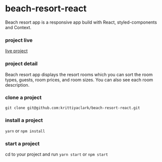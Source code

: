 # beach-resort-react

Beach resort app is a responsive app build with React, styled-components and
Context.

### project live

[live project](https://beach-resort-react-app-live.netlify.app/)


### project detail

Beach resort app displays the resort rooms which you can sort the room types,
guests, room prices, and room sizes. You can also see each room description.

### clone a project

`git clone git@github.com:krittiyaclark/beach-resort-react.git`

### install a project

`yarn` or `npm install`


### start a project

cd to your project and run `yarn start` or `npm start`
